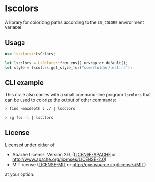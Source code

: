 # lscolors

A library for colorizing paths according to the `LS_COLORS` environment variable.

## Usage

```rust
use lscolors::LsColors;

let lscolors = LsColors::from_env().unwrap_or_default();
let style = lscolors.get_style_for("some/folder/test.rs");
```

## CLI example

This crate also comes with a small command-line program `lscolors` that
can be used to colorize the output of other commands:
```bash
> find -maxdepth 2 ./ | lscolors

> rg foo -l | lscolors
```

## License

Licensed under either of

 * Apache License, Version 2.0, ([LICENSE-APACHE](LICENSE-APACHE) or http://www.apache.org/licenses/LICENSE-2.0)
 * MIT license ([LICENSE-MIT](LICENSE-MIT) or http://opensource.org/licenses/MIT)

at your option.
